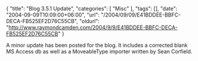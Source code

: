{
	"title": "Blog 3.5.1 Update",
	"categories": [
		"Misc"
	],
	"tags": [],
	"date": "2004-09-09T10:09:00+06:00",
	"url": "/2004/09/09/E41BDDEE-BBFC-DECA-FB525EF2D76C55CB",
	"oldurl": "http://www.raymondcamden.com/2004/9/9/E41BDDEE-BBFC-DECA-FB525EF2D76C55CB"
}

A minor update has been posted for the blog. It includes a corrected blank MS Access db as well as a MoveableType importer written by Sean Corfield.